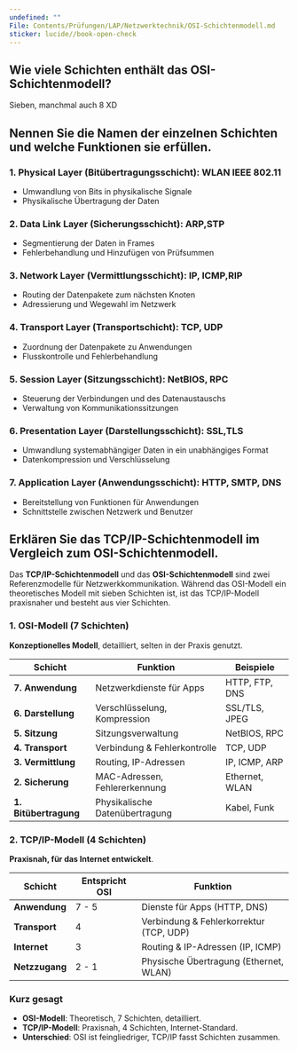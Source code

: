 ```yaml
---
undefined: ""
File: Contents/Prüfungen/LAP/Netzwerktechnik/OSI-Schichtenmodell.md
sticker: lucide//book-open-check
---
```

## **Wie viele Schichten enthält das OSI-Schichtenmodell?**

Sieben, manchmal auch 8 XD 

## **Nennen Sie die Namen der einzelnen Schichten und welche Funktionen sie erfüllen.**

### 1. Physical Layer (Bitübertragungsschicht): WLAN IEEE 802.11

- Umwandlung von Bits in physikalische Signale
- Physikalische Übertragung der Daten

### 2. Data Link Layer (Sicherungsschicht): ARP,STP

- Segmentierung der Daten in Frames
- Fehlerbehandlung und Hinzufügen von Prüfsummen

### 3. Network Layer (Vermittlungsschicht): IP, ICMP,RIP

- Routing der Datenpakete zum nächsten Knoten
- Adressierung und Wegewahl im Netzwerk

### 4. Transport Layer (Transportschicht): TCP, UDP

- Zuordnung der Datenpakete zu Anwendungen
- Flusskontrolle und Fehlerbehandlung

### 5. Session Layer (Sitzungsschicht): NetBIOS, RPC

- Steuerung der Verbindungen und des Datenaustauschs
- Verwaltung von Kommunikationssitzungen

### 6. Presentation Layer (Darstellungsschicht): SSL,TLS

- Umwandlung systemabhängiger Daten in ein unabhängiges Format
- Datenkompression und Verschlüsselung

### 7. Application Layer (Anwendungsschicht): HTTP, SMTP, DNS

- Bereitstellung von Funktionen für Anwendungen
- Schnittstelle zwischen Netzwerk und Benutzer

## **Erklären Sie das TCP/IP-Schichtenmodell im Vergleich zum OSI-Schichtenmodell.**  

Das **TCP/IP-Schichtenmodell** und das **OSI-Schichtenmodell** sind zwei Referenzmodelle für Netzwerkkommunikation. Während das OSI-Modell ein theoretisches Modell mit sieben Schichten ist, ist das TCP/IP-Modell praxisnaher und besteht aus vier Schichten.
### 1. OSI-Modell (7 Schichten)

 **Konzeptionelles Modell**, detailliert, selten in der Praxis genutzt.

| **Schicht**           | **Funktion**                   | **Beispiele**  |
| --------------------- | ------------------------------ | -------------- |
| **7. Anwendung**      | Netzwerkdienste für Apps       | HTTP, FTP, DNS |
| **6. Darstellung**    | Verschlüsselung, Kompression   | SSL/TLS, JPEG  |
| **5. Sitzung**        | Sitzungsverwaltung             | NetBIOS, RPC   |
| **4. Transport**      | Verbindung & Fehlerkontrolle   | TCP, UDP       |
| **3. Vermittlung**    | Routing, IP-Adressen           | IP, ICMP, ARP  |
| **2. Sicherung**      | MAC-Adressen, Fehlererkennung  | Ethernet, WLAN |
| **1. Bitübertragung** | Physikalische Datenübertragung | Kabel, Funk    |

### 2. TCP/IP-Modell (4 Schichten)

 **Praxisnah, für das Internet entwickelt**.

| **Schicht**    | **Entspricht OSI** | **Funktion**                            |
| -------------- | ------------------ | --------------------------------------- |
| **Anwendung**  | 7 - 5              | Dienste für Apps (HTTP, DNS)            |
| **Transport**  | 4                  | Verbindung & Fehlerkorrektur (TCP, UDP) |
| **Internet**   | 3                  | Routing & IP-Adressen (IP, ICMP)        |
| **Netzzugang** | 2 - 1              | Physische Übertragung (Ethernet, WLAN)  |

###  Kurz gesagt

- **OSI-Modell**: Theoretisch, 7 Schichten, detailliert.
- **TCP/IP-Modell**: Praxisnah, 4 Schichten, Internet-Standard.
- **Unterschied**: OSI ist feingliedriger, TCP/IP fasst Schichten zusammen.
